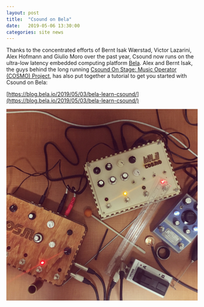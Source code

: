 ```yaml
---
layout: post
title:  "Csound on Bela"
date:   2019-05-06 13:30:00
categories: site news 
---
```


Thanks to the concentrated efforts of Bernt Isak Wærstad, Victor Lazarini, Alex Hofmann and Giulio Moro over the past year, Csound now runs on the ultra-low latency embedded computing platform [Bela](http://bela.io). Alex and Bernt Isak, the guys behind the long running [Csound On Stage: Music Operator (COSMO) Project](http://cosmoproject.github.io), has also put together a tutorial to get you started with Csound on Bela:

[https://blog.bela.io/2019/05/03/bela-learn-csound/](https://blog.bela.io/2019/05/03/bela-learn-csound/)

![Bela COSMO](images/bela-COSMO.jpg)